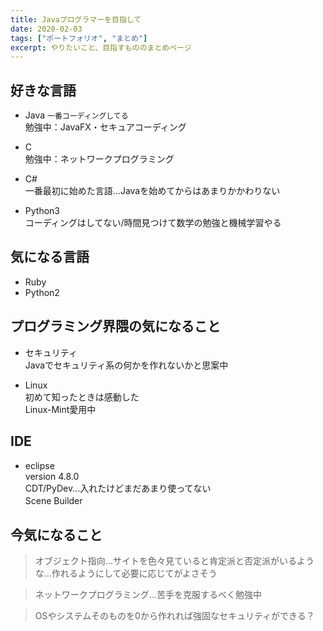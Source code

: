 ```yaml
---
title: Javaプログラマーを目指して
date: 2020-02-03
tags: ["ポートフォリオ", "まとめ"]
excerpt: やりたいこと、目指すもののまとめページ
---
```


## 好きな言語

 - Java
`一番コーディングしてる`<br>
勉強中：JavaFX・セキュアコーディング

 - C<br>
勉強中：ネットワークプログラミング

 - C#<br>
一番最初に始めた言語...Javaを始めてからはあまりかかわりない

 - Python3<br>
コーディングはしてない/時間見つけて数学の勉強と機械学習やる


## 気になる言語

 - Ruby
 - Python2

## プログラミング界隈の気になること

 - セキュリティ<br>
Javaでセキュリティ系の何かを作れないかと思案中

- Linux<br>
初めて知ったときは感動した<br>
Linux-Mint愛用中

## IDE

 - eclipse<br>
 version 4.8.0<br> 
 CDT/PyDev...入れたけどまだあまり使ってない<br>
 Scene Builder　
 
## 今気になること
 
 >オブジェクト指向...サイトを色々見ていると肯定派と否定派がいるような...作れるようにして必要に応じてがよさそう
 
 >ネットワークプログラミング...苦手を克服するべく勉強中
 
 >OSやシステムそのものを0から作れれば強固なセキュリティができる？
 
 
